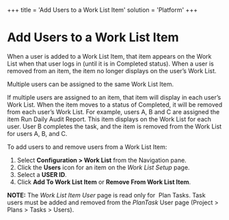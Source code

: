 +++
title = 'Add Users to a Work List Item'
solution = 'Platform'
+++

# Add Users to a Work List Item

When a user is added to a Work List Item, that item appears on the Work
List when that user logs in (until it is in Completed status). When a
user is removed from an item, the item no longer displays on the user’s
Work List.

Multiple users can be assigned to the same Work List Item.

If multiple users are assigned to an item, that item will display in
each user’s Work List. When the item moves to a status of Completed, it
will be removed from each user’s Work List. For example, users A, B and
C are assigned the item Run Daily Audit Report. This item displays on
the Work List for each user. User B completes the task, and the item is
removed from the Work List for users A, B, and C.

To add users to and remove users from a Work List Item:

1.  Select **Configuration \> Work List** from the Navigation pane.
2.  Click the **Users** icon for an item on the *Work List Setup* page.
3.  Select a **USER ID**.
4.  Click **Add To Work List Item** or **Remove From Work List Item**.

**NOTE:** The *Work List Item User* page is read only for
<span> </span>Plan Tasks. Task users must be added and removed from the
*PlanTask* User page (Project \> Plans \> Tasks \> Users).
